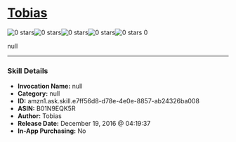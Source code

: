 # [Tobias](http://alexa.amazon.com/#skills/amzn1.ask.skill.e7ff56d8-d78e-4e0e-8857-ab24326ba008)
![0 stars](../../images/ic_star_border_black_18dp_1x.png)![0 stars](../../images/ic_star_border_black_18dp_1x.png)![0 stars](../../images/ic_star_border_black_18dp_1x.png)![0 stars](../../images/ic_star_border_black_18dp_1x.png)![0 stars](../../images/ic_star_border_black_18dp_1x.png) 0

null

***

### Skill Details

* **Invocation Name:** null
* **Category:** null
* **ID:** amzn1.ask.skill.e7ff56d8-d78e-4e0e-8857-ab24326ba008
* **ASIN:** B01N9EQK5R
* **Author:** Tobias
* **Release Date:** December 19, 2016 @ 04:19:37
* **In-App Purchasing:** No
